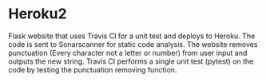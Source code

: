 # Heroku2
Flask website that uses Travis CI for a unit test and deploys to Heroku. The code is sent to Sonarscanner for static code analysis. 
The website removes punctuation (Every character not a letter or number) from user input and outputs the new string. Travis CI performs
a single unit test (pytest) on the code by testing the punctuation removing function.
